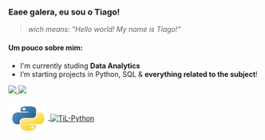
### Eaee galera, eu sou o Tiago!
> _wich means: "Hello world! My name is Tiago!"_ 
#### Um pouco sobre mim: 
- I'm currently studing **Data Analytics** 
- I’m starting projects in Python, SQL & **everything related to the subject**! 
<div align="left">
  <a href="https://github.com/til021">
  <img height="180em" src="https://github-readme-stats.vercel.app/api?username=til021&show_icons=true&theme=dark&include_all_commits=true&count_private=true"/>
  <img height="180em" src="https://github-readme-stats.vercel.app/api/top-langs/?username=til021&theme=dark"/>
</div> 
<div style="display: inline_block"><br>
    <img align="center" alt="TiL-Python" height="60" width="80" src="https://raw.githubusercontent.com/devicons/devicon/master/icons/python/python-original.svg">
    <img align="center" alt="TiL-Python" height="90" width="120" src="https://cdn.jsdelivr.net/gh/devicons/devicon/icons/mysql/mysql-original-wordmark.svg">
</div>

